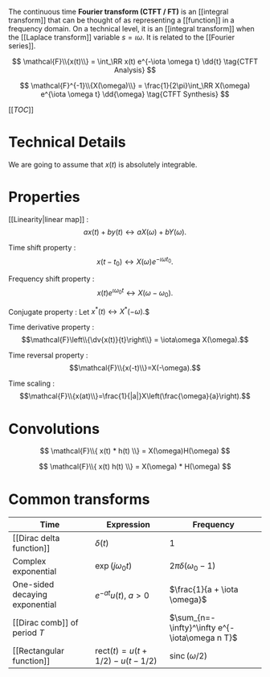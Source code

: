The continuous time **Fourier transform (CTFT / FT)** is an [[integral transform]] that can be thought of as representing a [[function]] in a frequency domain. On a technical level, it is an [[integral transform]] when the [[Laplace transform]] variable $s = \iota\omega$. It is related to the [[Fourier series]].

$$
\mathcal{F}\\{x(t)\\} = \int_\RR x(t) e^{-\iota \omega t} \dd{t} \tag{CTFT Analysis}
$$

$$
\mathcal{F}^{-1}\\{X(\omega)\\} = \frac{1}{2\pi}\int_\RR X(\omega) e^{\iota \omega t} \dd{\omega} \tag{CTFT Synthesis}
$$


[[_TOC_]]

# Technical Details

We are going to assume that $x(t)$ is absolutely integrable.

# Properties


[[Linearity|linear map]]
: $$ax(t)+by(t) \longleftrightarrow aX(\omega) + bY(\omega).$$

Time shift property
: $$x(t-t_0) \longleftrightarrow X(\omega)e^{-\iota\omega t_0}.$$

Frequency shift property
: $$x(t)e^{\iota \omega_0 t} \longleftrightarrow X(\omega - \omega_0).$$

Conjugate property
: Let $x^*(t) \longleftrightarrow X^*(-\omega).$$

Time derivative property
: $$\mathcal{F}\left\\{\dv{x(t)}{t}\right\\} = \iota\omega X(\omega).$$

Time reversal property
: $$\mathcal{F}\\{x(-t)\\}=X(-\omega).$$

Time scaling
: $$\mathcal{F}\\{x(at)\\}=\frac{1}{|a|}X\left(\frac{\omega}{a}\right).$$

# Convolutions

$$
\mathcal{F}\\{ x(t) * h(t) \\}  = X(\omega)H(\omega)
$$


$$
\mathcal{F}\\{ x(t) h(t) \\}  = X(\omega) * H(\omega)
$$

# Common transforms

|Time|Expression|Frequency|
|----|----|---------|
|[[Dirac delta function]]|$\delta(t)$|1|
|Complex exponential|$\exp(j\omega_0 t)$|$2\pi \delta(\omega_0 - 1)$|
|One-sided decaying exponential|$e^{-at}u(t)$, $a > 0$|$\frac{1}{a + \iota \omega}$|
|[[Dirac comb]] of period $T$||$\sum_{n=-\infty}^\infty e^{-\iota\omega n T}$|
|[[Rectangular function]]|$\mathsf{rect}(t) = u(t + 1/2) - u(t - 1/2)$|$\operatorname{sinc}(\omega / 2)$|